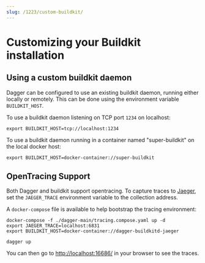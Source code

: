 ```yaml
---
slug: /1223/custom-buildkit/
---
```


# Customizing your Buildkit installation

## Using a custom buildkit daemon

Dagger can be configured to use an existing buildkit daemon, running either locally or remotely. This can be done using the environment variable `BUILDKIT_HOST`.

To use a buildkit daemon listening on TCP port `1234` on localhost:

```shell
export BUILDKIT_HOST=tcp://localhost:1234
```

To use a buildkit daemon running in a container named "super-buildkit" on the local docker host:

```shell
export BUILDKIT_HOST=docker-container://super-buildkit
```

## OpenTracing Support

Both Dagger and buildkit support opentracing. To capture traces to
[Jaeger](https://github.com/jaegertracing/jaeger), set the `JAEGER_TRACE` environment variable to the collection address.

A `docker-compose` file is available to help bootstrap the tracing environment:

```shell
docker-compose -f ./dagger-main/tracing.compose.yaml up -d
export JAEGER_TRACE=localhost:6831
export BUILDKIT_HOST=docker-container://dagger-buildkitd-jaeger

dagger up
```

You can then go to [http://localhost:16686/](http://localhost:16686/) in your browser to see the traces.
